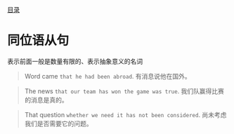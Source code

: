 [目录](../README.md)

# 同位语从句 
表示前面一般是数量有限的、表示抽象意义的名词

> Word came `that he had been abroad`.
有消息说他在国外。

> The news `that our team has won the game was true`.
我们队赢得比赛的消息是真的。

> That question `whether we need it has not been considered`.
尚未考虑我们是否需要它的问题。